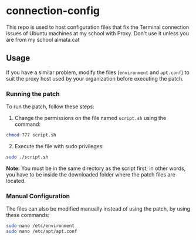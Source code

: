 # connection-config

This repo is used to host configuration files that fix the Terminal connection issues of Ubuntu machines at my school with Proxy. Don't use it unless you are from my school almata.cat

## Usage

If you have a similar problem, modify the files (`environment` and `apt.conf`) to suit the proxy host used by your organization before executing the patch.

### Running the patch

To run the patch, follow these steps:

1. Change the permissions on the file named `script.sh` using the command:
```bash
chmod 777 script.sh
```

2. Execute the file with sudo privileges:
```bash
sudo ./script.sh
```

**Note:** You must be in the same directory as the script first; in other words, you have to be inside the downloaded folder where the patch files are located.

### Manual Configuration

The files can also be modified manually instead of using the patch, by using these commands:

```bash
sudo nano /etc/environment
sudo nano /etc/apt/apt.conf
```
